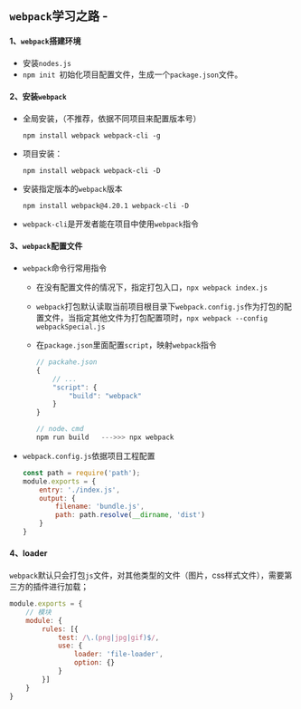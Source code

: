 ## `webpack`学习之路 - 

#### 1、`webpack`搭建环境

+ 安装`nodes.js`
+ `npm init `初始化项目配置文件，生成一个`package.json`文件。

#### 2、安装`webpack`

+ 全局安装，（不推荐，依据不同项目来配置版本号）

  `npm install webpack webpack-cli -g`

+ 项目安装：

  `npm install webpack webpack-cli -D`

+ 安装指定版本的`webpack`版本

  `npm install webpack@4.20.1 webpack-cli -D`

+ `webpack-cli`是开发者能在项目中使用`webpack`指令

#### 3、`webpack`配置文件

+ `webpack`命令行常用指令

  + 在没有配置文件的情况下，指定打包入口，`npx webpack index.js `

  + `webpack`打包默认读取当前项目根目录下`webpack.config.js`作为打包的配置文件，当指定其他文件为打包配置项时，`npx webpack --config webpackSpecial.js`

  + 在`package.json`里面配置`script`，映射`webpack`指令

    ```js
    // packahe.json
    {
        // ...
        "script": {
            "build": "webpack"
        }
    }
    
    // node、cmd 
    npm run build   --->>> npx webpack
    
    
    ```

    

+ `webpack.config.js`依据项目工程配置

  ```js
  const path = require('path');
  module.exports = {
      entry: './index.js',
      output: {
          filename: 'bundle.js',
          path: path.resolve(__dirname, 'dist')
      }
  }
  ```

#### 4、loader

​	`webpack`默认只会打包`js`文件，对其他类型的文件（图片，css样式文件），需要第三方的插件进行加载；

```js
module.exports = {
    // 模块
    module: {
        rules: [{
            test: /\.(png|jpg|gif)$/,
            use: {
                loader: 'file-loader',
                option: {}
            }
        }]
    }
}
```

